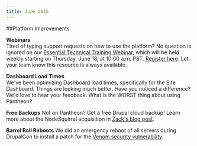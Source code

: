 ```yaml
---
title: June 2015
---
```

##Platform Improvements

**Webinars**  
Tired of typing support requests on how to use the platform? No question is ignored on our [Essential Technical Training Webinar](https://pantheon.io/new-user-training), which will be held weekly starting on Thursday, June 18, at 10:00 a.m. PST. [Register here](https://pantheon.io/new-user-training). Let your team know this resource is always available.

**Dashboard Load Times**  
We've been optimizing Dashboard load times, specifically for the Site Dashboard. Things are looking much better. Have you noticed a difference? We'd love to hear your feedback. What is the WORST thing about using Pantheon?

**Free Backups**
Not on Pantheon? Get a free Drupal cloud backup! Learn more about the NodeSquirrel acquisition in [Zack's blog post](https://pantheon.io/blog/why-pantheon-bought-nodesquirrel).

**Barrel Roll Reboots**
We did an emergency reboot of all servers during DrupalCon to install a patch for the [Venom security vulnerability](http://venom.crowdstrike.com/).
